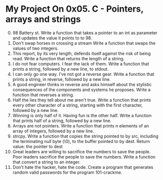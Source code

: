 # My Project On 0x05. C - Pointers, arrays and strings

0. 98 Battery st.
Write a function that takes a pointer to an int as parameter and updates the value it points to to 98.
1. Don't swap horses in crossing a stream
Write a function that swaps the values of two integers.
2. This report, by its very length, defends itself against the risk of being read.
Write a function that returns the length of a string.
3. I do not fear computers. I fear the lack of them.
Write a function that prints a string, followed by a new line, to stdout.
4. I can only go one way. I've not got a reverse gear.
Write a function that prints a string, in reverse, followed by a new line.
5. A good engineer thinks in reverse and asks himself about the stylistic consequences of the components and systems he proposes.
Write a function that reverses a string.
6. Half the lies they tell about me aren't true.
Write a function that prints every other character of a string, starting with the first character, followed by a new line.
7. Winning is only half of it. Having fun is the other half.
Write a function that prints half of a string, followed by a new line.
8. Arrays are not pointers.
Write a function that prints n elements of an array of integers, followed by a new line.
9. strcpy.
Write a function that copies the string pointed to by src, including the terminating null byte (\0), to the buffer pointed to by dest.
Return value: the pointer to dest
10. Great leaders are willing to sacrifice the numbers to save the people. Poor leaders sacrifice the people to save the numbers.
Write a function that convert a string to an integer.
11. Don't hate the hacker, hate the code.
Create a program that generates random valid passwords for the program 101-crackme.
